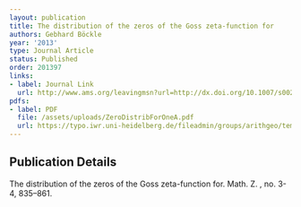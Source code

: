 ```yaml
---
layout: publication
title: The distribution of the zeros of the Goss zeta-function for
authors: Gebhard Böckle
year: '2013'
type: Journal Article
status: Published
order: 201397
links:
- label: Journal Link
  url: http://www.ams.org/leavingmsn?url=http://dx.doi.org/10.1007/s00209-013-1162-9
pdfs:
- label: PDF
  file: /assets/uploads/ZeroDistribForOneA.pdf
  url: https://typo.iwr.uni-heidelberg.de/fileadmin/groups/arithgeo/templates/data/Gebhard_Boeckle/ZeroDistribForOneA.pdf
---
```


## Publication Details

The distribution of the zeros of the Goss zeta-function for. Math. Z. , no. 3-4, 835–861.

